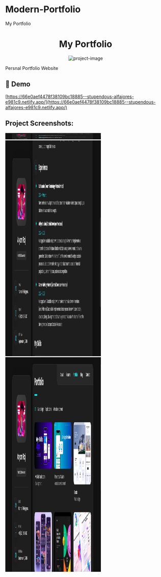 # Modern-Portfolio
My Portfolio

<h1 align="center" id="title">My Portfolio</h1>

<p align="center"><img src="https://66e0aef4478f38109bc18885--stupendous-alfajores-e981c9.netlify.app/assets/images/my-avatar.png" alt="project-image"></p>

<p id="description">Persnal Portfolio Website</p>

<h2>🚀 Demo</h2>

[https://66e0aef4478f38109bc18885--stupendous-alfajores-e981c9.netlify.app/](https://66e0aef4478f38109bc18885--stupendous-alfajores-e981c9.netlify.app/)

<h2>Project Screenshots:</h2>

<img src="https://raw.githubusercontent.com/my-skills-app/Modern-Portfolio/refs/heads/main/assets/Screen%20Shorts/s-1.png" alt="project-screenshot" width="300" height="20/">

<img src="https://github.com/my-skills-app/Modern-Portfolio/blob/main/assets/Screen%20Shorts/s-2.png" alt="project-screenshot" width="300" height="677/">

<img src="https://github.com/my-skills-app/Modern-Portfolio/blob/main/assets/Screen%20Shorts/s-3.png" alt="project-screenshot" width="300" height="673/">

